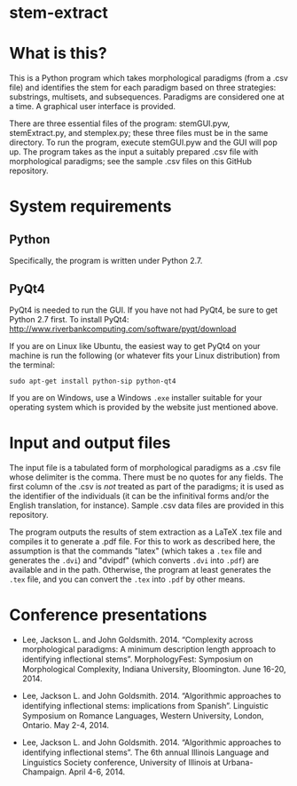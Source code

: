stem-extract
============

# What is this?

This is a Python program which takes morphological paradigms (from a .csv file) and identifies the stem for each paradigm based on three strategies: substrings, multisets, and subsequences. Paradigms are considered one at a time. A graphical user interface is provided.

There are three essential files of the program: stemGUI.pyw, stemExtract.py, and stemplex.py; these three files must be in the same directory. To run the program, execute stemGUI.pyw and the GUI will pop up. The program takes as the input a suitably prepared .csv file with morphological paradigms; see the sample .csv files on this GitHub repository.

# System requirements

## Python

Specifically, the program is written under Python 2.7.

## PyQt4

PyQt4 is needed to run the GUI. If you have not had PyQt4, be sure to get Python 2.7 first. To install PyQt4: http://www.riverbankcomputing.com/software/pyqt/download

If you are on Linux like Ubuntu, the easiest way to get PyQt4 on your machine is run the following (or whatever fits your Linux distribution) from the terminal:

    sudo apt-get install python-sip python-qt4

If you are on Windows, use a Windows `.exe` installer suitable for your operating system which is provided by the website just mentioned above.

# Input and output files

The input file is a tabulated form of morphological paradigms as a .csv file whose delimiter is the comma. There must be no quotes for any fields. The first column of the .csv is *not* treated as part of the paradigms; it is used as the identifier of the individuals (it can be the infinitival forms and/or the English translation, for instance). Sample .csv data files are provided in this repository.

The program outputs the results of stem extraction as a LaTeX .tex file and compiles it to generate a .pdf file. For this to work as described here, the assumption is that the commands "latex" (which takes a `.tex` file and generates the `.dvi`) and "dvipdf" (which converts `.dvi` into `.pdf`) are available and in the path. Otherwise, the program at least generates the `.tex` file, and you can convert the `.tex` into `.pdf` by other means.

# Conference presentations

- Lee, Jackson L. and John Goldsmith. 2014. “Complexity across morphological paradigms: A minimum description length approach to identifying inﬂectional stems”. MorphologyFest: Symposium on Morphological Complexity, Indiana University,
Bloomington. June 16-20, 2014.

- Lee, Jackson L. and John Goldsmith. 2014. “Algorithmic approaches to identifying inﬂectional stems: implications from Spanish”. Linguistic Symposium on Romance Languages, Western University, London, Ontario. May 2-4, 2014.

- Lee, Jackson L. and John Goldsmith. 2014. “Algorithmic approaches to identifying inﬂectional stems”. The 6th annual Illinois Language and Linguistics Society conference, University of Illinois at Urbana-Champaign. April 4-6, 2014.


